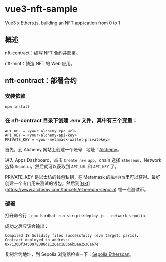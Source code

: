 # vue3-nft-sample

Vue3 x Ethers.js, building an NFT application from 0 to 1

## 概述

nft-contract：编写 NFT 合约并部署。

nft-mint：铸造 NFT 的 Web 应用。

## nft-contract：部署合约

### 安装依赖

```sh
npm install
```

### 在 nft-contract 目录下创建 .env 文件，其中有三个变量：

```
API_URL = <your-alchemy-rpc-url>
API_KEY = <your-alchemy-api-key>
PRIVATE_KEY = <your-metamask-wallet-privatekey>
```

首先，到 Alchemy 网站上创建一个账号，地址：[Alchemy](https://dashboard.alchemy.com/apps/51spyw2famppd7rh)。

进入 Apps Dashboard，点击 `Create new app`，chain 选择 `Ethereum`，Network 选择 `Sepolia`，然后就可以获取到 `API_URL` 和 `API_KEY` 了。

PRIVATE_KEY 是以太坊的钱包私钥，在 Metamask 的`账户详情`里可以获得。最好创建一个专门用来测试的钱包，然后到[[text](https://www.alchemy.com/faucets/ethereum-sepolia)](https://www.alchemy.com/faucets/ethereum-sepolia) 领一点测试币。

### 部署

打开命令行：`npx hardhat run scripts/deploy.js --network sepolia`

成功之后应该会输出：

```
Compiled 18 Solidity files successfully (evm target: paris).
Contract deployed to address: 0x7130Df343097ED88d112Cec1B366bDaa3530a67e
```

复制合约地址，到 Sepolia 浏览器检查一下：[Sepolia Etherscan](https://sepolia.etherscan.io/)。
